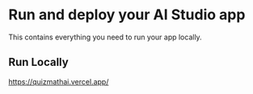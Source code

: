# Run and deploy your AI Studio app

This contains everything you need to run your app locally.

## Run Locally

https://quizmathai.vercel.app/